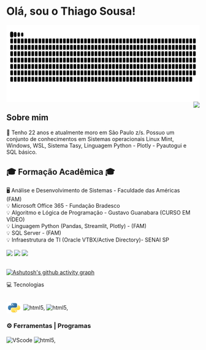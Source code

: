 <h1 align="left"> Olá, sou o Thiago Sousa!</h1>
<img align="center" height="200" src="https://raw.githubusercontent.com/Platane/snk/output/github-contribution-grid-snake.svg"/>
<img align="right" height="300"
src="https://i.pinimg.com/originals/8b/cd/b0/8bcdb05b2e9ec06f3cacbf3bee9b5834.jpg"/>
<div>
<!-- Dropdown -->
  <h2> Sobre mim </h2>
 💬 Tenho 22 anos e atualmente moro em São Paulo z/s. Possuo um conjunto de conhecimentos em Sistemas operacionais Linux Mint, Windows, WSL, Sistema Tasy, Linguagem Python - Plotly - Pyautogui e SQL básico.
</div>

<div>
<h2>🎓 Formação Acadêmica 🎓</h2>
 🖥️  Análise e Desenvolvimento de Sistemas - Faculdade das Américas (FAM) <br>
 💡  Microsoft Office 365 - Fundação Bradesco <br>
 💡  Algoritmo e Lógica de Programação - Gustavo Guanabara (CURSO EM VÍDEO) <br>
 💡  Linguagem Python (Pandas, Streamlit, Plotly) - (FAM) <br>
 💡  SQL Server - (FAM) <br>
 💡  Infraestrutura de TI (Oracle VTBX/Active Directory)- SENAI SP <br>
</div>
<div>
<!-- Links -->
<br>
<div>
  <a href="https://www.instagram.com/thz_tlzo/" target="_blank"><img src="https://img.shields.io/badge/Instagram-E4405F?style=for-the-badge&logo=instagram&logoColor=white"/></a>
  <a href="https://www.linkedin.com/in/thiago-de-sousa-489a3a21a/" target="_blank"><img src="https://img.shields.io/badge/LinkedIn-0077B5?style=for-the-badge&logo=linkedin&logoColor=white"/></a>
  <a href="mailto:thiagosousasantos129@gmail.com" target="_blank"><img src="https://img.shields.io/badge/Gmail-D14836?style=for-the-badge&logo=gmail&logoColor=white"/></a>
</div>
  <br>

[![Ashutosh's github activity graph](https://github-readme-activity-graph.vercel.app/graph?username=ThiagoSousaa&bg_color=1b2436&color=27ece9&line=63c573&point=75d0d7&area=true&hide_border=true)](https://github.com/ashutosh00710/github-readme-activity-graph)
</p>

 💻​ Tecnologias
<div style="display: inline_block"><br/>
   <img align="center" alt="Rafa-Python" height="30" width="40" src="https://raw.githubusercontent.com/devicons/devicon/master/icons/python/python-original.svg">
   <img align="center" alt="html5," src="https://img.shields.io/badge/Google_Cloud-4285F4?style=for-the-badge&logo=google-cloud&logoColor=white"/>
   <img align="center" alt="html5," src="https://img.shields.io/badge/Microsoft-666666?style=for-the-badge&logo=microsoft&logoColor=white"/>
</div>

  </div>

  <!-- Skills: Tools & Frameworks -->
  <div style="flex-basis: 48%;">
    <h3>⚙️ Ferramentas | Programas </h3>
    <img align="center" alt="VScode" height="30" width="40" src="https://cdn.jsdelivr.net/gh/devicons/devicon/icons/vscode/vscode-original.svg">
    <img align="center" alt="html5," src="https://img.shields.io/badge/GitHub-100000?style=for-the-badge&logo=github&logoColor=white"/>
  </div>
  
<br></br>


